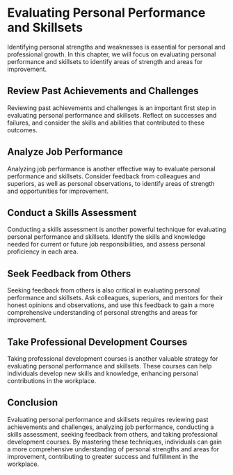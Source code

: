 Evaluating Personal Performance and Skillsets
===============================================================================================

Identifying personal strengths and weaknesses is essential for personal and professional growth. In this chapter, we will focus on evaluating personal performance and skillsets to identify areas of strength and areas for improvement.

Review Past Achievements and Challenges
---------------------------------------

Reviewing past achievements and challenges is an important first step in evaluating personal performance and skillsets. Reflect on successes and failures, and consider the skills and abilities that contributed to these outcomes.

Analyze Job Performance
-----------------------

Analyzing job performance is another effective way to evaluate personal performance and skillsets. Consider feedback from colleagues and superiors, as well as personal observations, to identify areas of strength and opportunities for improvement.

Conduct a Skills Assessment
---------------------------

Conducting a skills assessment is another powerful technique for evaluating personal performance and skillsets. Identify the skills and knowledge needed for current or future job responsibilities, and assess personal proficiency in each area.

Seek Feedback from Others
-------------------------

Seeking feedback from others is also critical in evaluating personal performance and skillsets. Ask colleagues, superiors, and mentors for their honest opinions and observations, and use this feedback to gain a more comprehensive understanding of personal strengths and areas for improvement.

Take Professional Development Courses
-------------------------------------

Taking professional development courses is another valuable strategy for evaluating personal performance and skillsets. These courses can help individuals develop new skills and knowledge, enhancing personal contributions in the workplace.

Conclusion
----------

Evaluating personal performance and skillsets requires reviewing past achievements and challenges, analyzing job performance, conducting a skills assessment, seeking feedback from others, and taking professional development courses. By mastering these techniques, individuals can gain a more comprehensive understanding of personal strengths and areas for improvement, contributing to greater success and fulfillment in the workplace.
